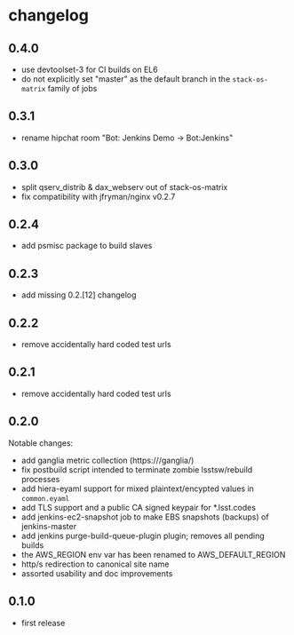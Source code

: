 changelog
=========

0.4.0
-----

* use devtoolset-3 for CI builds on EL6
* do not explicitly set "master" as the default branch in the `stack-os-matrix`
  family of jobs

0.3.1
-----

* rename hipchat room "Bot: Jenkins Demo -> Bot:Jenkins"


0.3.0
-----

* split qserv_distrib & dax_webserv out of stack-os-matrix
* fix compatibility with jfryman/nginx v0.2.7


0.2.4
-----

* add psmisc package to build slaves


0.2.3
-----

* add missing 0.2.[12] changelog


0.2.2
-----

* remove accidentally hard coded test urls


0.2.1
-----

* remove accidentally hard coded test urls


0.2.0
-----

Notable changes:

* add ganglia metric collection (https://<jenkins-master>/ganglia/)
* fix postbuild script intended to terminate zombie lsstsw/rebuild processes
* add hiera-eyaml support for mixed plaintext/encypted values in `common.eyaml`
* add TLS support and a public CA signed keypair for *.lsst.codes
* add jenkins-ec2-snapshot job to make EBS snapshots (backups) of jenkins-master
* add jenkins purge-build-queue-plugin plugin; removes all pending builds
* the AWS_REGION env var has been renamed to AWS_DEFAULT_REGION
* http/s redirection to canonical site name
* assorted usability and doc improvements


0.1.0
-----

* first release
